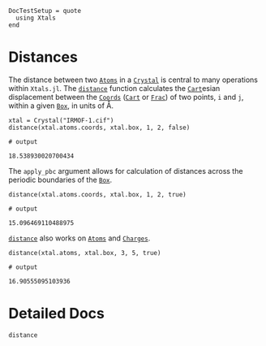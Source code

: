 ```@meta
DocTestSetup = quote
  using Xtals
end
```

# Distances

The distance between two [`Atoms`](@ref) in a [`Crystal`](@ref) is central to many operations within `Xtals.jl`.
The [`distance`](@ref) function calculates the [`Cart`](@ref)esian displacement between the [`Coords`](@ref) ([`Cart`](@ref) or [`Frac`](@ref)) of two points, `i` and `j`, within a given [`Box`](@ref), in units of Å.

```jldoctest distance
xtal = Crystal("IRMOF-1.cif")
distance(xtal.atoms.coords, xtal.box, 1, 2, false)

# output

18.538930020700434
```

The `apply_pbc` argument allows for calculation of distances across the periodic boundaries of the [`Box`](@ref).

```jldoctest distance
distance(xtal.atoms.coords, xtal.box, 1, 2, true)

# output

15.096469110488975
```

[`distance`](@ref) also works on [`Atoms`](@ref) and [`Charges`](@ref).

```jldoctest distance
distance(xtal.atoms, xtal.box, 3, 5, true)

# output

16.90555095103936
```

# Detailed Docs

```@docs
distance
```
